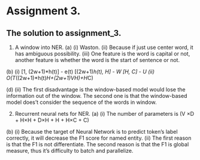 # Assignment 3.

## The solution to assignment_3.
1. A window into NER.
(a) (i) Waston.
(ii) Because if just use center word, it has ambiguous possibility.
(iii) One feature is the word is capital or not, another feature is whether the word is the start of sentence or not.

(b) (i) [1, (2w+1)*h(t)] - e(t)
	[(2w+1)*h(t), H] - W
	[H, C] - U
    (ii) O(T*((2w+1)*h(t)*H+(2w+1)*V*H)+H*C)

(d) (ii) The first disadvantage is the window-based model would lose the information out of the window. The second one is that the window-based model does’t consider the sequence of the words in window.

2. Recurrent neural nets for NER.
(a) (i) The number of parameters is (V ×D + H×H + D×H + H + H×C + C)

(b) (i) Because the target of Neural Network is to predict token’s label correctly, it will decrease the F1 score for named entity.
    (ii) The first reason is that the F1 is not differentiate. The second reason is that the F1 is global measure, thus it’s difficulty to batch and parallelize.

